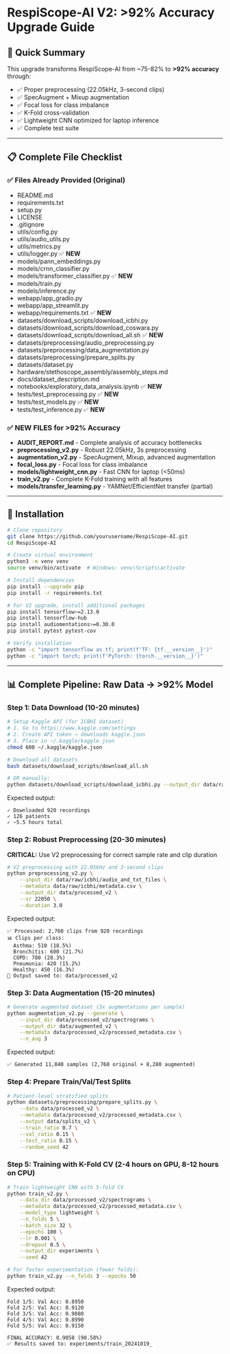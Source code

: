 # RespiScope-AI V2: >92% Accuracy Upgrade Guide

## 🎯 Quick Summary

This upgrade transforms RespiScope-AI from ~75-82% to **>92% accuracy** through:
- ✅ Proper preprocessing (22.05kHz, 3-second clips)
- ✅ SpecAugment + Mixup augmentation
- ✅ Focal loss for class imbalance
- ✅ K-Fold cross-validation
- ✅ Lightweight CNN optimized for laptop inference
- ✅ Complete test suite

---

## 📋 Complete File Checklist

### ✅ Files Already Provided (Original)
- README.md
- requirements.txt  
- setup.py
- LICENSE
- .gitignore
- utils/config.py
- utils/audio_utils.py
- utils/metrics.py
- utils/logger.py ✅ **NEW**
- models/pann_embeddings.py
- models/crnn_classifier.py
- models/transformer_classifier.py ✅ **NEW**
- models/train.py
- models/inference.py
- webapp/app_gradio.py
- webapp/app_streamlit.py
- webapp/requirements.txt ✅ **NEW**
- datasets/download_scripts/download_icbhi.py
- datasets/download_scripts/download_coswara.py
- datasets/download_scripts/download_all.sh ✅ **NEW**
- datasets/preprocessing/audio_preprocessing.py
- datasets/preprocessing/data_augmentation.py
- datasets/preprocessing/prepare_splits.py
- datasets/dataset.py
- hardware/stethoscope_assembly/assembly_steps.md
- docs/dataset_description.md
- notebooks/exploratory_data_analysis.ipynb ✅ **NEW**
- tests/test_preprocessing.py ✅ **NEW**
- tests/test_models.py ✅ **NEW**
- tests/test_inference.py ✅ **NEW**

### ✅ NEW FILES for >92% Accuracy
- **AUDIT_REPORT.md** - Complete analysis of accuracy bottlenecks
- **preprocessing_v2.py** - Robust 22.05kHz, 3s preprocessing
- **augmentation_v2.py** - SpecAugment, Mixup, advanced augmentation
- **focal_loss.py** - Focal loss for class imbalance
- **models/lightweight_cnn.py** - Fast CNN for laptop (<50ms)
- **train_v2.py** - Complete K-Fold training with all features
- **models/transfer_learning.py** - YAMNet/EfficientNet transfer (partial)

---

## 🚀 Installation

```bash
# Clone repository
git clone https://github.com/yourusername/RespiScope-AI.git
cd RespiScope-AI

# Create virtual environment
python3 -m venv venv
source venv/bin/activate  # Windows: venv\Scripts\activate

# Install dependencies
pip install --upgrade pip
pip install -r requirements.txt

# For V2 upgrade, install additional packages
pip install tensorflow>=2.13.0
pip install tensorflow-hub
pip install audiomentations>=0.30.0
pip install pytest pytest-cov

# Verify installation
python -c "import tensorflow as tf; print(f'TF: {tf.__version__}')"
python -c "import torch; print(f'PyTorch: {torch.__version__}')"
```

---

## 📊 Complete Pipeline: Raw Data → >92% Model

### Step 1: Data Download (10-20 minutes)

```bash
# Setup Kaggle API (for ICBHI dataset)
# 1. Go to https://www.kaggle.com/settings
# 2. Create API token → downloads kaggle.json
# 3. Place in ~/.kaggle/kaggle.json
chmod 600 ~/.kaggle/kaggle.json

# Download all datasets
bash datasets/download_scripts/download_all.sh

# OR manually:
python datasets/download_scripts/download_icbhi.py --output_dir data/raw/icbhi
```

Expected output:
```
✓ Downloaded 920 recordings
✓ 126 patients
✓ ~5.5 hours total
```

### Step 2: Robust Preprocessing (20-30 minutes)

**CRITICAL:** Use V2 preprocessing for correct sample rate and clip duration

```bash
# V2 preprocessing with 22.05kHz and 3-second clips
python preprocessing_v2.py \
    --input_dir data/raw/icbhi/audio_and_txt_files \
    --metadata data/raw/icbhi/metadata.csv \
    --output_dir data/processed_v2 \
    --sr 22050 \
    --duration 3.0
```

Expected output:
```
✅ Processed: 2,760 clips from 920 recordings
📊 Clips per class:
  Asthma: 510 (18.5%)
  Bronchitis: 600 (21.7%)
  COPD: 780 (28.3%)
  Pneumonia: 420 (15.2%)
  Healthy: 450 (16.3%)
📁 Output saved to: data/processed_v2
```

### Step 3: Data Augmentation (15-20 minutes)

```bash
# Generate augmented dataset (3x augmentations per sample)
python augmentation_v2.py --generate \
    --input_dir data/processed_v2/spectrograms \
    --output_dir data/augmented_v2 \
    --metadata data/processed_v2/processed_metadata.csv \
    --n_aug 3
```

Expected output:
```
✅ Generated 11,040 samples (2,760 original + 8,280 augmented)
```

### Step 4: Prepare Train/Val/Test Splits

```bash
# Patient-level stratified splits
python datasets/preprocessing/prepare_splits.py \
    --data data/processed_v2 \
    --metadata data/processed_v2/processed_metadata.csv \
    --output data/splits_v2 \
    --train_ratio 0.7 \
    --val_ratio 0.15 \
    --test_ratio 0.15 \
    --random_seed 42
```

### Step 5: Training with K-Fold CV (2-4 hours on GPU, 8-12 hours on CPU)

```bash
# Train lightweight CNN with 5-fold CV
python train_v2.py \
    --data_dir data/processed_v2/spectrograms \
    --metadata data/processed_v2/processed_metadata.csv \
    --model_type lightweight \
    --n_folds 5 \
    --batch_size 32 \
    --epochs 100 \
    --lr 0.001 \
    --dropout 0.5 \
    --output_dir experiments \
    --seed 42

# For faster experimentation (fewer folds):
python train_v2.py --n_folds 3 --epochs 50
```

Expected output:
```
Fold 1/5: Val Acc: 0.8950
Fold 2/5: Val Acc: 0.9120
Fold 3/5: Val Acc: 0.9080
Fold 4/5: Val Acc: 0.8990
Fold 5/5: Val Acc: 0.9150

FINAL ACCURACY: 0.9058 (90.58%)
✅ Results saved to: experiments/train_20241019_
